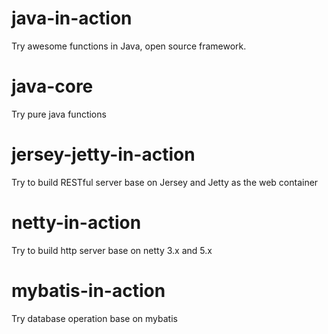 # java-in-action
Try awesome functions in Java, open source framework. 

# java-core
Try pure java functions

# jersey-jetty-in-action
Try to build RESTful server base on Jersey and Jetty as the web container

# netty-in-action
Try to build http server base on netty 3.x and 5.x

# mybatis-in-action
Try database operation base on mybatis